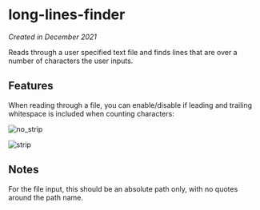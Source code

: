 # long-lines-finder

_Created in December 2021_

Reads through a user specified text file and finds lines that are over a number of characters the user inputs.

## Features

When reading through a file, you can enable/disable if leading and trailing whitespace is included when counting characters:

![no_strip](https://i.imgur.com/yeInWzO.png)

![strip](https://i.imgur.com/FUsL9k1.png)

## Notes

For the file input, this should be an absolute path only, with no quotes around the path name.
